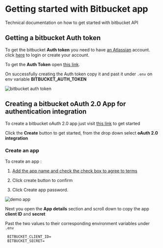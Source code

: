 # Getting started with Bitbucket app

Technical documentation on how to get started with bitbucket API

## Getting a bitbucket **Auth token**

To get the bitbucket **Auth token** you need to have [an Atlassian](https://atlassian.com) account. click [here](https://id.atlassian.com/login?continue=https%3A%2F%2Fdeveloper.atlassian.com%2F%2Fcloud%2Fbitbucket%2F) to login or create your account.


To get the **Auth Token** open [this link](https://id.atlassian.com/manage-profile/security/api-tokens).

On successfully creating the Auth token copy it and past it under `.env` on env variable **BITBUCKET_AUTH_TOKEN**


![bitbucket auth token](https://github.com/knowbee/stackoverflow-auth-microservice/blob/master/docs/assets/bitbucke-auth-token.png?raw=true)



## Creating a bitbucket oAuth 2.0 App for authentication integration

To create a bitbucket oAuth 2.0 app just visit [this link](https://developer.atlassian.com/console/myapps/) to get started

Click the **Create** button to get started, from the drop down select **oAuth 2.0 integration**


### Create an app 

To create an app :

1. [Add the app name and check the check box to agree to terms](https://developer.atlassian.com/console/myapps/create-3lo-app/)

2. Click create button to confirm

3. Click Create app password.

![demo app](https://github.com/knowbee/stackoverflow-auth-microservice/blob/master/docs/assets/0auth2.0-app.png?raw=true)


Next you open the **App details** section and scroll down to copy the app **client ID** and **secret**

Past the two values to their corresponding environment variables under `.env`

```
 BITBUCKET_CLIENT_ID=
 BITBUCKET_SECRET=
```



